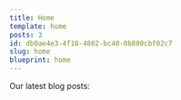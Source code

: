 ```yaml
---
title: Home
template: home
posts: 3
id: db0ae4e3-4f10-4802-bc40-0b880cbf02c7
slug: home
blueprint: home
---
```

Our latest blog posts:
